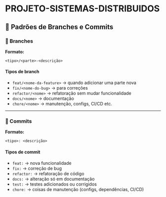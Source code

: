 # PROJETO-SISTEMAS-DISTRIBUIDOS

## 📌 Padrões de Branches e Commits

### 🌱 Branches
**Formato:**  
```
<tipo>/<parte>-<descrição>
```

#### Tipos de branch
- `feat/<nome-da-feature>` → quando adicionar uma parte nova  
- `fix/<nome-do-bug>` → para correções  
- `refactor/<nome>` → refatoração sem mudar funcionalidade  
- `docs/<nome>` → documentação  
- `chore/<nome>` → manutenção, configs, CI/CD etc.  

---

### 📝 Commits
**Formato:**  
```
<tipo>: <descrição>
```

#### Tipos de commit
- `feat:` → nova funcionalidade  
- `fix:` → correção de bug  
- `refactor:` → refatoração de código  
- `docs:` → alteração só em documentação  
- `test:` → testes adicionados ou corrigidos  
- `chore:` → coisas de manutenção (configs, dependências, CI/CD)  
